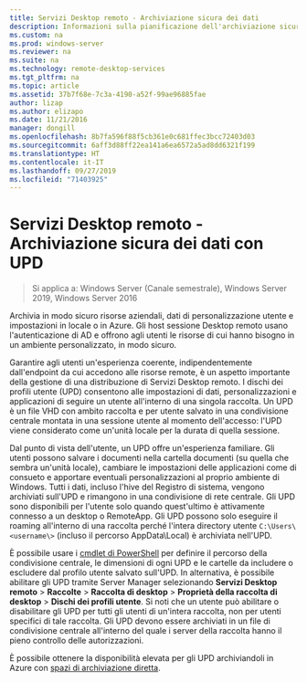 ```yaml
---
title: Servizi Desktop remoto - Archiviazione sicura dei dati
description: Informazioni sulla pianificazione dell'archiviazione sicura dei dati usando dischi dei profili utente (UPD) in Servizi Desktop remoto.
ms.custom: na
ms.prod: windows-server
ms.reviewer: na
ms.suite: na
ms.technology: remote-desktop-services
ms.tgt_pltfrm: na
ms.topic: article
ms.assetid: 37b7f68e-7c3a-4190-a52f-99ae96885fae
author: lizap
ms.author: elizapo
ms.date: 11/21/2016
manager: dongill
ms.openlocfilehash: 8b7fa596f88f5cb361e0c681ffec3bcc72403d03
ms.sourcegitcommit: 6aff3d88ff22ea141a6ea6572a5ad8dd6321f199
ms.translationtype: HT
ms.contentlocale: it-IT
ms.lasthandoff: 09/27/2019
ms.locfileid: "71403925"
---
```

# <a name="remote-desktop-services---secure-data-storage-with-upds"></a>Servizi Desktop remoto - Archiviazione sicura dei dati con UPD

>Si applica a: Windows Server (Canale semestrale), Windows Server 2019, Windows Server 2016

Archivia in modo sicuro risorse aziendali, dati di personalizzazione utente e impostazioni in locale o in Azure. Gli host sessione Desktop remoto usano l'autenticazione di AD e offrono agli utenti le risorse di cui hanno bisogno in un ambiente personalizzato, in modo sicuro. 

Garantire agli utenti un'esperienza coerente, indipendentemente dall'endpoint da cui accedono alle risorse remote, è un aspetto importante della gestione di una distribuzione di Servizi Desktop remoto. I dischi dei profili utente (UPD) consentono alle impostazioni di dati, personalizzazioni e applicazioni di seguire un utente all'interno di una singola raccolta. Un UPD è un file VHD con ambito raccolta e per utente salvato in una condivisione centrale montata in una sessione utente al momento dell'accesso: l'UPD viene considerato come un'unità locale per la durata di quella sessione. 

Dal punto di vista dell'utente, un UPD offre un'esperienza familiare. Gli utenti possono salvare i documenti nella cartella documenti (su quella che sembra un'unità locale), cambiare le impostazioni delle applicazioni come di consueto e apportare eventuali personalizzazioni al proprio ambiente di Windows. Tutti i dati, incluso l'hive del Registro di sistema, vengono archiviati sull'UPD e rimangono in una condivisione di rete centrale. Gli UPD sono disponibili per l'utente solo quando quest'ultimo è attivamente connesso a un desktop o RemoteApp. Gli UPD possono solo eseguire il roaming all'interno di una raccolta perché l'intera directory utente `C:\Users\<username\>` (incluso il percorso AppData\Local) è archiviata nell'UPD.

È possibile usare i [cmdlet di PowerShell](https://technet.microsoft.com/library/jj215443.aspx) per definire il percorso della condivisione centrale, le dimensioni di ogni UPD e le cartelle da includere o escludere dal profilo utente salvato sull'UPD. In alternativa, è possibile abilitare gli UPD tramite Server Manager selezionando **Servizi Desktop remoto** > **Raccolte** > **Raccolta di desktop**  >  **Proprietà della raccolta di desktop** > **Dischi dei profili utente**. Si noti che un utente può abilitare o disabilitare gli UPD per tutti gli utenti di un'intera raccolta, non per utenti specifici di tale raccolta. Gli UPD devono essere archiviati in un file di condivisione centrale all'interno del quale i server della raccolta hanno il pieno controllo delle autorizzazioni. 

È possibile ottenere la disponibilità elevata per gli UPD archiviandoli in Azure con [spazi di archiviazione diretta](rds-storage-spaces-direct-deployment.md). 